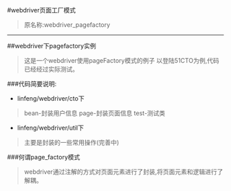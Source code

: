 #webdriver页面工厂模式
>原名称:webdriver_pagefactory

---
##webdriver下pagefactory实例
>这是一个webdriver使用pageFactory模式的例子
以登陆51CTO为例,代码已经经过实际测试。

###代码简要说明:
* linfeng/webdriver/cto下
> bean-封装用户信息
> page-封装页面信息
> test-测试类

* linfeng/webdriver/util下
>主要是封装的一些常用操作(完善中)

###何谓page_factory模式
>webdriver通过注解的方式对页面元素进行了封装,将页面元素和逻辑进行了解耦。

